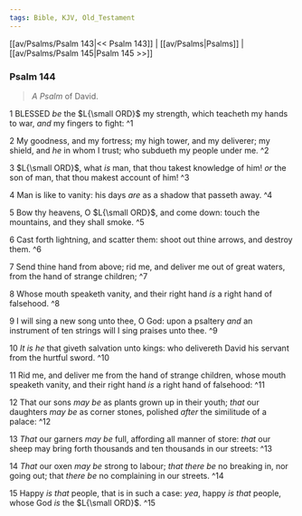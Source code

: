 ```yaml
---
tags: Bible, KJV, Old_Testament
---
```


[[av/Psalms/Psalm 143|<< Psalm 143]] | [[av/Psalms|Psalms]] | [[av/Psalms/Psalm 145|Psalm 145 >>]]

### Psalm 144

> _A_ _Psalm_ of David.

1 BLESSED _be_ the $L{\small ORD}$ my strength, which teacheth my hands to war, _and_ my fingers to fight: ^1

2 My goodness, and my fortress; my high tower, and my deliverer; my shield, and _he_ in whom I trust; who subdueth my people under me. ^2

3 $L{\small ORD}$, what _is_ man, that thou takest knowledge of him! _or_ the son of man, that thou makest account of him! ^3

4 Man is like to vanity: his days _are_ as a shadow that passeth away. ^4

5 Bow thy heavens, O $L{\small ORD}$, and come down: touch the mountains, and they shall smoke. ^5

6 Cast forth lightning, and scatter them: shoot out thine arrows, and destroy them. ^6

7 Send thine hand from above; rid me, and deliver me out of great waters, from the hand of strange children; ^7

8 Whose mouth speaketh vanity, and their right hand _is_ a right hand of falsehood. ^8

9 I will sing a new song unto thee, O God: upon a psaltery _and_ an instrument of ten strings will I sing praises unto thee. ^9

10 _It_ _is_ _he_ that giveth salvation unto kings: who delivereth David his servant from the hurtful sword. ^10

11 Rid me, and deliver me from the hand of strange children, whose mouth speaketh vanity, and their right hand _is_ a right hand of falsehood: ^11

12 That our sons _may_ _be_ as plants grown up in their youth; _that_ our daughters _may_ _be_ as corner stones, polished _after_ the similitude of a palace: ^12

13 _That_ our garners _may_ _be_ full, affording all manner of store: _that_ our sheep may bring forth thousands and ten thousands in our streets: ^13

14 _That_ our oxen _may_ _be_ strong to labour; _that_ _there_ _be_ no breaking in, nor going out; that _there_ _be_ no complaining in our streets. ^14

15 Happy _is_ _that_ people, that is in such a case: _yea_, happy _is_ _that_ people, whose God _is_ the $L{\small ORD}$. ^15
